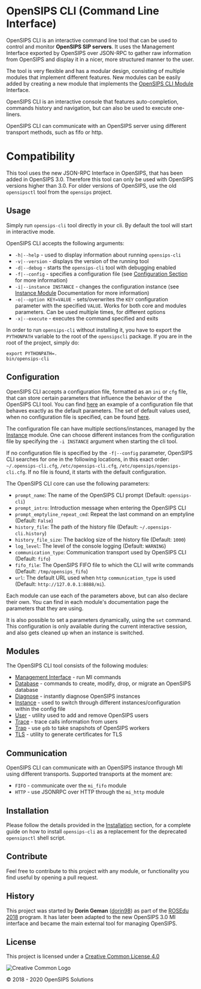 # OpenSIPS CLI (Command Line Interface)

OpenSIPS CLI is an interactive command line tool that can be used to control
and monitor **OpenSIPS SIP servers**. It uses the Management Interface
exported by OpenSIPS over JSON-RPC to gather raw information from OpenSIPS and
display it in a nicer, more structured manner to the user.

The tool is very flexible and has a modular design, consisting of multiple
modules that implement different features. New modules can be easily added by
creating a new module that implements the [OpenSIPS CLI
Module](opensipscli/module.py) Interface.

OpenSIPS CLI is an interactive console that features auto-completion, commands
history and navigation, but can also be used to execute one-liners.

OpenSIPS CLI can communicate with an OpenSIPS server using different transport
methods, such as fifo or http.

# Compatibility

This tool uses the new JSON-RPC Interface in OpenSIPS, that has been added in
OpenSIPS 3.0. Therefore this tool can only be used with OpenSIPS versions
higher than 3.0. For older versions of OpenSIPS, use the old `opensipsctl`
tool from the `opensips` project.

## Usage

Simply run `opensips-cli` tool directly in your cli.
By default the tool will start in interactive mode.

OpenSIPS CLI accepts the following arguments:
* `-h|--help` - used to display information about running `opensips-cli`
* `-v|--version` - displays the version of the running tool
* `-d|--debug` - starts the `opensips-cli` tool with debugging enabled
* `-f|--config` - specifies a configuration file (see [Configuration
Section](#configuration) for more information)
* `-i|--instance INSTANCE` - changes the configuration instance (see [Instance
Module](docs/modules/instance.md) Documentation for more information)
* `-o|--option KEY=VALUE` - sets/overwrites the `KEY` configuration parameter
with the specified `VALUE`. Works for both core and modules parameters. Can be
used multiple times, for different options
* `-x|--execute` - executes the command specified and exits

In order to run `opensips-cli` without installing it, you have to export the
`PYTHONPATH` variable to the root of the `opensipscli` package. If you are in
the root of the project, simply do:

```
export PYTHONPATH=.
bin/opensips-cli
```

## Configuration

OpenSIPS CLI accepts a configuration file, formatted as an `ini` or `cfg`
file, that can store certain parameters that influence the behavior of the
OpenSIPS CLI tool. You can find [here](etc/default.cfg) an example of a
configuration file that behaves exactly as the default parameters. The set of
default values used, when no configuration file is specified, can be found
[here](opensipscli/defaults.py).

The configuration file can have multiple sections/instances, managed by the
[Instance](docs/modules/instance.md) module. One can choose different
instances from the configuration file by specifying the `-i INSTANCE` argument
when starting the cli tool.

If no configuration file is specified by the `-f|--config` parameter, OpenSIPS
CLI searches for one in the following locations, in this exact order:
`~/.opensips-cli.cfg`, `/etc/opensips-cli.cfg`, `/etc/opensips/opensips-cli.cfg`. If no file is found, it starts with the default configuration.

The OpenSIPS CLI core can use the following parameters:

* `prompt_name`: The name of the OpenSIPS CLI prompt (Default: `opensips-cli`)
* `prompt_intro`: Introduction message when entering the OpenSIPS CLI
* `prompt_emptyline_repeat_cmd`: Repeat the last command on an emptyline (Default: `False`)
* `history_file`: The path of the history file (Default: `~/.opensips-cli.history`)
* `history_file_size`: The backlog size of the history file (Default: `1000`)
* `log_level`: The level of the console logging (Default: `WARNING`)
* `communication_type`: Communication transport used by OpenSIPS CLI (Default: `fifo`)
* `fifo_file`: The OpenSIPS FIFO file to which the CLI will write commands
(Default: `/tmp/opensips_fifo`)
* `url`: The default URL used when `http` `communication_type` is used
(Default: `http://127.0.0.1:8888/mi`).

Each module can use each of the parameters above, but can also declare their
own. You can find in each module's documentation page the parameters that they
are using.

It is also possible to set a parameters dynamically, using the `set` command.
This configuration is only available during the current interactive session,
and also gets cleaned up when an instance is switched.

## Modules

The OpenSIPS CLI tool consists of the following modules:
* [Management Interface](docs/modules/mi.md) - run MI commands
* [Database](docs/modules/database.md) - commands to create, modify, drop, or
migrate an OpenSIPS database
* [Diagnose](docs/modules/diagnose.md) - instantly diagnose OpenSIPS instances
* [Instance](docs/modules/instance.md) - used to switch through different
instances/configuration within the config file
* [User](docs/modules/user.md) - utility used to add and remove OpenSIPS users
* [Trace](docs/modules/trace.md) - trace calls information from users
* [Trap](docs/modules/trap.md) - use `gdb` to take snapshots of OpenSIPS workers
* [TLS](docs/modules/tls.md) - utility to generate certificates for TLS

## Communication

OpenSIPS CLI can communicate with an OpenSIPS instance through MI using
different transports. Supported transports at the moment are:
* `FIFO` - communicate over the `mi_fifo` module
* `HTTP` - use JSONRPC over HTTP through the `mi_http` module

## Installation

Please follow the details provided in the
<a href="docs/INSTALLATION.md">Installation</a> section, for a complete guide
on how to install `opensips-cli` as a replacement for the deprecated
`opensipsctl` shell script.

## Contribute

Feel free to contribute to this project with any module, or functionality you
find useful by opening a pull request.

## History

This project was started by **Dorin Geman**
([dorin98](https://github.com/dorin98)) as part of the [ROSEdu
2018](http://soc.rosedu.org/2018/) program. It has later been adapted to the
new OpenSIPS 3.0 MI interface and became the main external tool for managing
OpenSIPS.

## License

<!-- License source -->
[Logo-CC_BY]: https://i.creativecommons.org/l/by/4.0/88x31.png "Creative Common Logo"
[License-CC_BY]: https://creativecommons.org/licenses/by/4.0/legalcode "Creative Common License"

This project is licensed under a [Creative Common License 4.0][License-CC_BY]

![Creative Common Logo][Logo-CC_BY]

© 2018 - 2020  OpenSIPS Solutions
